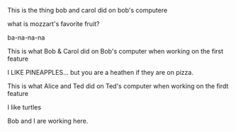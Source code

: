 
This is the thing bob and carol did on bob's computere

what is mozzart's favorite fruit?

ba-na-na-na

This is what Bob & Carol did on Bob's computer when working on the first feature

I LIKE PINEAPPLES... but you are a heathen if they are on pizza.

This is what Alice and Ted did on Ted's computer when working on the firdt feature

I like turtles

Bob and I are working here.